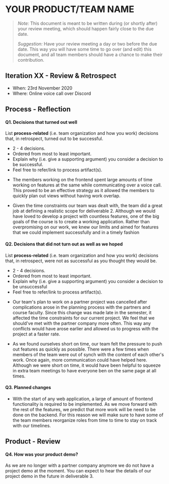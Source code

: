 # YOUR PRODUCT/TEAM NAME

 > _Note:_ This document is meant to be written during (or shortly after) your review meeting, which should happen fairly close to the due date.      
 >      
 > _Suggestion:_ Have your review meeting a day or two before the due date. This way you will have some time to go over (and edit) this document, and all team members should have a chance to make their contribution.


## Iteration XX - Review & Retrospect

 * When: 23rd November 2020
 * Where: Online voice call over Discord

## Process - Reflection


#### Q1. Decisions that turned out well

List **process-related** (i.e. team organization and how you work) decisions that, in retrospect, turned out to be successful.


 * 2 - 4 decisions.
 * Ordered from most to least important.
 * Explain why (i.e. give a supporting argument) you consider a decision to be successful.
 * Feel free to refer/link to process artifact(s).
 
 - The members working on the frontend spent large amounts of time working on features at the same while communicating over a voice call. This proved to be an effective strategy as it allowed the members to quickly plan out views without having work overlap.
 
 - Given the time constraints our team was dealt with, the team did a great job at defining a realistic scope for deliverable 2. Although we would have loved to develop a project with countless features, one of the big goals of the course is to create a working application. Rather than overpromising on our work, we knew our limits and aimed for features that we could implement successfully and in a timely fashion

#### Q2. Decisions that did not turn out as well as we hoped

List **process-related** (i.e. team organization and how you work) decisions that, in retrospect, were not as successful as you thought they would be.

 * 2 - 4 decisions.
 * Ordered from most to least important.
 * Explain why (i.e. give a supporting argument) you consider a decision to be unsuccessful
 * Feel free to refer/link to process artifact(s).

- Our team's plan to work on a partner project was cancelled after complications arose in the planning process with the partners and course faculty. Since this change was made late in the semester, it affected the time constraints for our current project. We feel that we should've met with the partner company more often. This way any conflicts would have arose earlier and allowed us to progress with the project at a faster rate.

- As we found ourselves short on time, our team felt the pressure to push out features as quickly as possible. There were a few times when members of the team were out of synch with the content of each other's work. Once again, more communication could have helped here. Although we were short on time, it would have been helpful to squeeze in extra team meetings to have everyone ben on the same page at all times.

#### Q3. Planned changes

- With the start of any web application, a large of amount of frontend functionality is required to be implemented. As we move forward with the rest of the features, we predict that more work will be need to be done on the backend. For this reason we will make sure to have some of the team members reorganize roles from time to time to stay on track with our timelines.


## Product - Review

#### Q4. How was your product demo?
 
 As we are no longer with a partner company anymore we do not have a project demo at the moment. You can expect to hear the details of our project demo in the future in deliverable 3.
